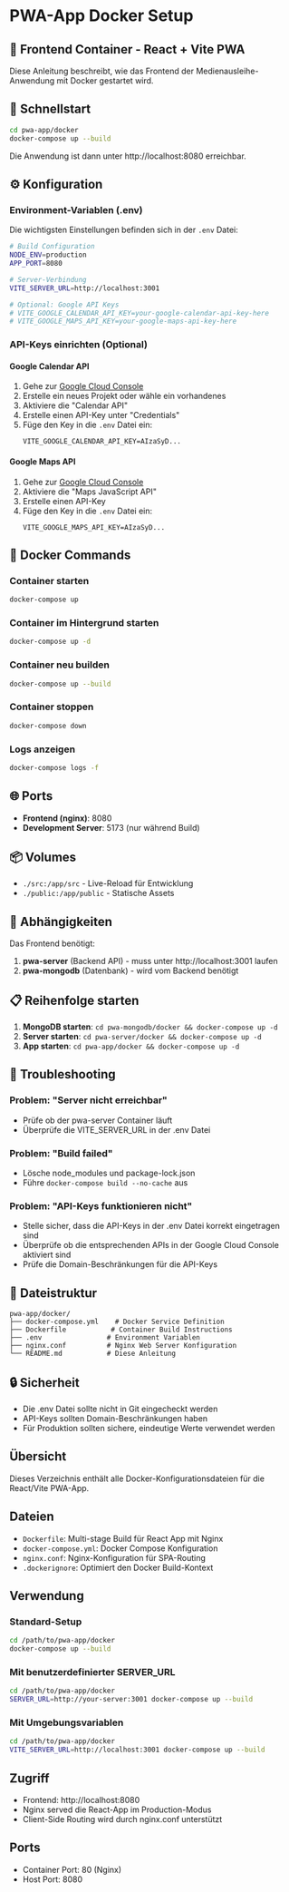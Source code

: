 # PWA-App Docker Setup

## 📱 Frontend Container - React + Vite PWA

Diese Anleitung beschreibt, wie das Frontend der Medienausleihe-Anwendung mit Docker gestartet wird.

## 🚀 Schnellstart

```bash
cd pwa-app/docker
docker-compose up --build
```

Die Anwendung ist dann unter http://localhost:8080 erreichbar.

## ⚙️ Konfiguration

### Environment-Variablen (.env)

Die wichtigsten Einstellungen befinden sich in der `.env` Datei:

```bash
# Build Configuration
NODE_ENV=production
APP_PORT=8080

# Server-Verbindung
VITE_SERVER_URL=http://localhost:3001

# Optional: Google API Keys
# VITE_GOOGLE_CALENDAR_API_KEY=your-google-calendar-api-key-here
# VITE_GOOGLE_MAPS_API_KEY=your-google-maps-api-key-here
```

### API-Keys einrichten (Optional)

#### Google Calendar API
1. Gehe zur [Google Cloud Console](https://console.cloud.google.com/)
2. Erstelle ein neues Projekt oder wähle ein vorhandenes
3. Aktiviere die "Calendar API"
4. Erstelle einen API-Key unter "Credentials"
5. Füge den Key in die `.env` Datei ein:
   ```
   VITE_GOOGLE_CALENDAR_API_KEY=AIzaSyD...
   ```

#### Google Maps API
1. Gehe zur [Google Cloud Console](https://console.cloud.google.com/)
2. Aktiviere die "Maps JavaScript API"
3. Erstelle einen API-Key
4. Füge den Key in die `.env` Datei ein:
   ```
   VITE_GOOGLE_MAPS_API_KEY=AIzaSyD...
   ```

## 🔧 Docker Commands

### Container starten
```bash
docker-compose up
```

### Container im Hintergrund starten
```bash
docker-compose up -d
```

### Container neu builden
```bash
docker-compose up --build
```

### Container stoppen
```bash
docker-compose down
```

### Logs anzeigen
```bash
docker-compose logs -f
```

## 🌐 Ports

- **Frontend (nginx)**: 8080
- **Development Server**: 5173 (nur während Build)

## 📦 Volumes

- `./src:/app/src` - Live-Reload für Entwicklung
- `./public:/app/public` - Statische Assets

## 🔗 Abhängigkeiten

Das Frontend benötigt:
1. **pwa-server** (Backend API) - muss unter http://localhost:3001 laufen
2. **pwa-mongodb** (Datenbank) - wird vom Backend benötigt

## 📋 Reihenfolge starten

1. **MongoDB starten**: `cd pwa-mongodb/docker && docker-compose up -d`
2. **Server starten**: `cd pwa-server/docker && docker-compose up -d`
3. **App starten**: `cd pwa-app/docker && docker-compose up -d`

## 🐛 Troubleshooting

### Problem: "Server nicht erreichbar"
- Prüfe ob der pwa-server Container läuft
- Überprüfe die VITE_SERVER_URL in der .env Datei

### Problem: "Build failed"
- Lösche node_modules und package-lock.json
- Führe `docker-compose build --no-cache` aus

### Problem: "API-Keys funktionieren nicht"
- Stelle sicher, dass die API-Keys in der .env Datei korrekt eingetragen sind
- Überprüfe ob die entsprechenden APIs in der Google Cloud Console aktiviert sind
- Prüfe die Domain-Beschränkungen für die API-Keys

## 📁 Dateistruktur

```
pwa-app/docker/
├── docker-compose.yml    # Docker Service Definition
├── Dockerfile           # Container Build Instructions
├── .env                # Environment Variablen
├── nginx.conf          # Nginx Web Server Konfiguration
└── README.md           # Diese Anleitung
```

## 🔒 Sicherheit

- Die .env Datei sollte nicht in Git eingecheckt werden
- API-Keys sollten Domain-Beschränkungen haben
- Für Produktion sollten sichere, eindeutige Werte verwendet werden

## Übersicht
Dieses Verzeichnis enthält alle Docker-Konfigurationsdateien für die React/Vite PWA-App.

## Dateien
- `Dockerfile`: Multi-stage Build für React App mit Nginx
- `docker-compose.yml`: Docker Compose Konfiguration
- `nginx.conf`: Nginx-Konfiguration für SPA-Routing
- `.dockerignore`: Optimiert den Docker Build-Kontext

## Verwendung

### Standard-Setup
```bash
cd /path/to/pwa-app/docker
docker-compose up --build
```

### Mit benutzerdefinierter SERVER_URL
```bash
cd /path/to/pwa-app/docker
SERVER_URL=http://your-server:3001 docker-compose up --build
```

### Mit Umgebungsvariablen
```bash
cd /path/to/pwa-app/docker
VITE_SERVER_URL=http://localhost:3001 docker-compose up --build
```

## Zugriff
- Frontend: http://localhost:8080
- Nginx served die React-App im Production-Modus
- Client-Side Routing wird durch nginx.conf unterstützt

## Ports
- Container Port: 80 (Nginx)
- Host Port: 8080
